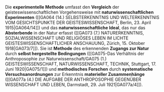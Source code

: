 
Die **experimentelle Methode** umfasst den **Vergleich** der geisteswissenschaftlichen Vorgehensweise mit **naturwissenschaftlichen Experimenten** ([[GA064 (14.) SELBSTERKENNTNIS UND WELTERKENNTNIS VOM GESICHTSPUNKTE DER GEISTESWISSENSCHAFT, Berlin, 23. April 1915|GA064/14]]) und das **naturwissenschaftliche Ideal**, das nur das **Absterbende** in der Natur erfasst ([[GA073 (7.) NATURERKENNTNIS, SOZIALWISSENSCHAFT UND RELIGIÖSES LEBEN IM LICHTE GEISTESWISSENSCHAFTLICHER ANSCHAUUNG, Zürich, 15. Oktober 1918|GA073/7]]). Sie ist **Methode** des erkennenden **Zugangs zur Natur** durch **selbst hergestellte Bedingungen** ([[GA075-Das Verhältnis der Anthroposophie zur Naturwissenschaft/GA075 (1.) GEISTESWISSENSCHAFT, NATURWISSENSCHAFT, TECHNIK, Stuttgart, 17. Juni 1920|GA075/1]]) und **methodisches Forschen** durch **systematische Versuchsanordnungen** zur Erkenntnis **materieller Zusammenhänge** ([[GA077a (4.) DIE AUFGABE DER ANTHROPOSOPHIE GEGENÜBER WISSENSCHAFT UND LEBEN, Darmstadt, 29. Juli 1921|GA077a/4]]).
